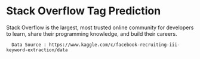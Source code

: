 # Stack Overflow Tag Prediction

Stack Overflow is the largest, most trusted online community for developers to learn, share their programming knowledge, and build their careers.

      Data Source : https://www.kaggle.com/c/facebook-recruiting-iii-keyword-extraction/data
